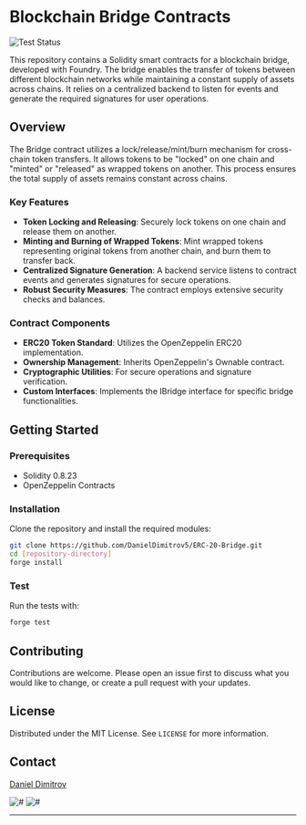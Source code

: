 

# Blockchain Bridge Contracts
![Test Status](https://github.com/DanielDimitrov5/ERC-20-Bridge/actions/workflows/test.yml/badge.svg)

This repository contains a Solidity smart contracts for a blockchain bridge, developed with Foundry. The bridge enables the transfer of tokens between different blockchain networks while maintaining a constant supply of assets across chains. It relies on a centralized backend to listen for events and generate the required signatures for user operations.

## Overview

The Bridge contract utilizes a lock/release/mint/burn mechanism for cross-chain token transfers. It allows tokens to be "locked" on one chain and "minted" or "released" as wrapped tokens on another. This process ensures the total supply of assets remains constant across chains.

### Key Features

- **Token Locking and Releasing**: Securely lock tokens on one chain and release them on another.
- **Minting and Burning of Wrapped Tokens**: Mint wrapped tokens representing original tokens from another chain, and burn them to transfer back.
- **Centralized Signature Generation**: A backend service listens to contract events and generates signatures for secure operations.
- **Robust Security Measures**: The contract employs extensive security checks and balances.

### Contract Components

- **ERC20 Token Standard**: Utilizes the OpenZeppelin ERC20 implementation.
- **Ownership Management**: Inherits OpenZeppelin's Ownable contract.
- **Cryptographic Utilities**: For secure operations and signature verification.
- **Custom Interfaces**: Implements the IBridge interface for specific bridge functionalities.

## Getting Started

### Prerequisites

- Solidity 0.8.23
- OpenZeppelin Contracts

### Installation

Clone the repository and install the required modules:

```bash
git clone https://github.com/DanielDimitrov5/ERC-20-Bridge.git
cd [repository-directory]
forge install
```

### Test

Run the tests with:

```bash
forge test
```

## Contributing

Contributions are welcome. Please open an issue first to discuss what you would like to change, or create a pull request with your updates.

## License

Distributed under the MIT License. See `LICENSE` for more information.

## Contact

[Daniel Dimitrov](https://linktr.ee/danithedev)

![#](https://via.placeholder.com/150/000000/FFFFFF/?text=Dark)
![#](https://via.placeholder.com/150/FFFFFF/000000/?text=Light)

---
